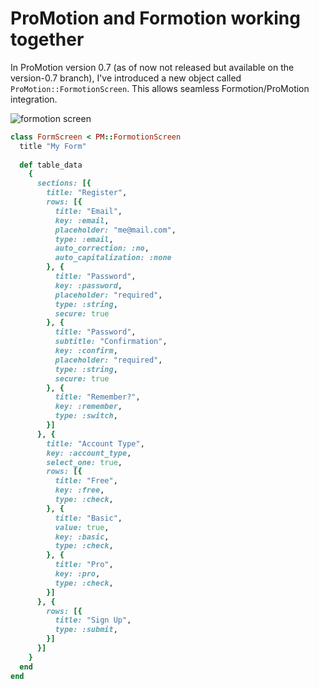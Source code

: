 # ProMotion and Formotion working together

In ProMotion version 0.7 (as of now not released but available on the version-0.7 branch), I've introduced
a new object called `ProMotion::FormotionScreen`. This allows seamless Formotion/ProMotion integration.

![formotion screen](http://d.pr/i/cjgK+)

```ruby
class FormScreen < PM::FormotionScreen
  title "My Form"
  
  def table_data
    {
      sections: [{
        title: "Register",
        rows: [{
          title: "Email",
          key: :email,
          placeholder: "me@mail.com",
          type: :email,
          auto_correction: :no,
          auto_capitalization: :none
        }, {
          title: "Password",
          key: :password,
          placeholder: "required",
          type: :string,
          secure: true
        }, {
          title: "Password",
          subtitle: "Confirmation",
          key: :confirm,
          placeholder: "required",
          type: :string,
          secure: true
        }, {
          title: "Remember?",
          key: :remember,
          type: :switch,
        }]
      }, {
        title: "Account Type",
        key: :account_type,
        select_one: true,
        rows: [{
          title: "Free",
          key: :free,
          type: :check,
        }, {
          title: "Basic",
          value: true,
          key: :basic,
          type: :check,
        }, {
          title: "Pro",
          key: :pro,
          type: :check,
        }]
      }, {
        rows: [{
          title: "Sign Up",
          type: :submit,
        }]
      }]
    }
  end
end
```



